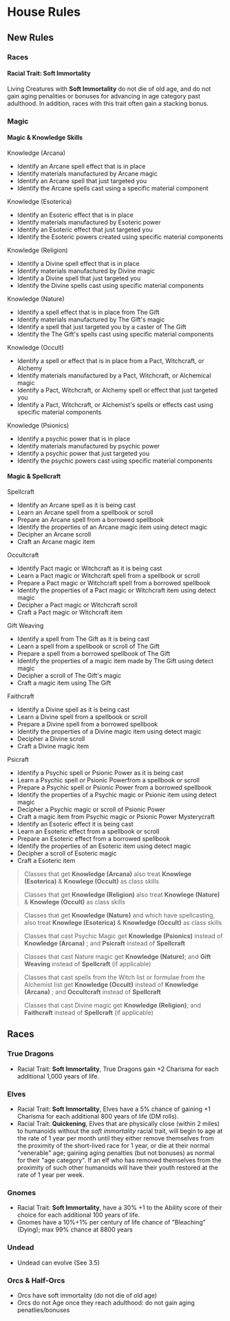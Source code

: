 # House Rules

## New Rules 

### Races
#### __Racial Trait: Soft Immortality__
Living Creatures with **Soft Immortality** do not die of old age, and do not gain aging penalities or bonuses for advancing in age category past adulthood. In addition, races with this trait often gain a stacking bonus.

### Magic

#### **Magic & Knowledge Skills** 

Knowledge (Arcana) 
- Identify an Arcane spell effect that is in place
- Identify materials manufactured by Arcane magic
- Identify an Arcane spell that just targeted you
- Identify the Arcane spells cast using a specific material component

Knowledge (Esoterica) 
- Identify an Esoteric effect that is in place
- Identify materials manufactured by Esoteric power
- Identify an Esoteric effect that just targeted you
- Identify the Esoteric powers created using specific material components

Knowledge (Religion) 
- Identify a Divine spell effect that is in place
- Identify materials manufactured by Divine magic
- Identify a Divine spell that just targeted you
- Identify the Divine spells cast using specific material components

Knowledge (Nature) 
- Identify a spell effect that is in place from The Gift
- Identify materials manufactured by The Gift's magic
- Identify a spell that just targeted you by a caster of The Gift
- Identify the The Gift's spells cast using specific material components

Knowledge (Occult) 
- Identify a spell or effect that is in place from a Pact, Witchcraft, or Alchemy
- Identify materials manufactured by a Pact, Witchcraft, or Alchemical magic
- Identify a Pact, Witchcraft, or Alchemy spell or effect that just targeted you
- Identify a Pact, Witchcraft, or Alchemist's spells or effects cast using specific material components

Knowledge (Psionics) 
- Identify a psychic power that is in place
- Identify materials manufactured by psychic power
- Identify a psychic power that just targeted you 
- Identify the psychic powers cast using specific material components

#### **Magic & Spellcraft** 

Spellcraft
- Identify an Arcane spell as it is being cast
- Learn an Arcane  spell from a spellbook or scroll
- Prepare an Arcane spell from a borrowed spellbook
- Identify the properties of an Arcane magic item using detect magic
- Decipher an Arcane  scroll
- Craft an Arcane magic item

Occultcraft
- Identify Pact magic or Witchcraft as it is being cast
- Learn a Pact magic or Witchcraft spell from a spellbook or scroll
- Prepare a Pact magic or Witchcraft spell from a borrowed spellbook
- Identify the properties of a Pact magic or Witchcraft item using detect magic
- Decipher a Pact magic or Witchcraft scroll
- Craft a Pact magic or Witchcraft item

Gift Weaving
- Identify a spell from The Gift as it is being cast
- Learn a spell from a spellbook or scroll of The Gift
- Prepare a spell from a borrowed spellbook    of The Gift
- Identify the properties of a magic item made by The Gift using detect magic
- Decipher a scroll of The Gift's magic
- Craft a magic item using The Gift

Faithcraft
- Identify a Divine spell as it is being cast
- Learn a Divine spell from a spellbook or scroll
- Prepare a Divine  spell from a borrowed spellbook
- Identify the properties of a Divine  magic item using detect magic
- Decipher a Divine scroll
- Craft a Divine magic item

Psicraft
- Identify a Psychic spell or Psionic Power as it is being cast
- Learn a Psychic spell or Psionic Powerfrom a spellbook or scroll
- Prepare a Psychic spell or Psionic Power from a borrowed spellbook
- Identify the properties of a Psychic magic or Psionic item using detect magic
- Decipher a Psychic magic or scroll of Psionic Power 
- Craft a magic item from Psychic magic or Psionic Power
Mysterycraft
- Identify an Esoteric effect it is being cast
- Learn an Esoteric effect from a spellbook or scroll
- Prepare an Esoteric effect from a borrowed spellbook
- Identify the properties of an Esoteric item using detect magic
- Decipher a scroll of Esoteric magic
- Craft a Esoteric item

> Classes that get **Knowledge (Arcana)** also treat **Knowlege (Esoterica)** & **Knowlege (Occult)** as class skills

> Classes that get **Knowledge (Religion)** also treat **Knowlege (Nature)** & **Knowlege (Occult)** as class skills

> Classes that get **Knowledge (Nature)** and which have spellcasting, also treat **Knowlege (Esoterica)** & **Knowledge (Occult)**  as class skills

> Classes that cast Psychic Magic get **Knowledge (Psionics)** instead of **Knowledge (Arcana)** ; and **Psicraft** instead of **Spellcraft** 

> Classes that cast Nature magic get **Knowledge (Nature)**; and **Gift Weaving** instead of **Spellcraft** (if applicable)

> Classes that cast spells from the Witch list or formulae from the Alchemist list get **Knowledge (Occult)** instead of **Knowledge (Arcana)** ; and **Occultcraft** instead of **Spellcraft** 

> Classes that cast Divine magic get **Knowledge (Religion)**; and **Faithcraft** instead of **Spellcraft** (if applicable)


## Races 

### True Dragons 
- Racial Trait: **Soft Immortality**, True Dragons gain +2 Charisma for each additional 1,000 years of life. 

### Elves  
- Racial Trait: **Soft Immortality**, Elves have a 5% chance of gaining +1 Charisma for each additional 800 years of life (DM rolls). 
- Racial Trait: **Quickening**, Elves that are physically close (within 2 miles) to humanoids without the *soft immortality* racial trait, will begin to age at the rate of 1 year per month until they either remove themselves from the proximity of the short-lived race for 1 year, or die at their normal "venerable" age; gaining aging penalties (but not bonuses) as normal for their "age category". If an elf who has removed themselves from the proximity of such other humanoids will have their youth restored at the rate of 1 year per week. 

### Gnomes 
- Racial Trait: **Soft Immortality**, have a 30% +1 to the Ability score of their choice for each additional 100 years of life. 
- Gnomes have a 10%+1% per century of life chance of "Bleaching" (Dying); max 99% chance at 8800 years 

### Undead 
- Undead can evolve (See 3.5)

### Orcs & Half-Orcs
- Orcs have soft immortality (do not die of old age)
- Orcs do not Age once they reach adulthood: do not gain aging penatlies/bonuses 